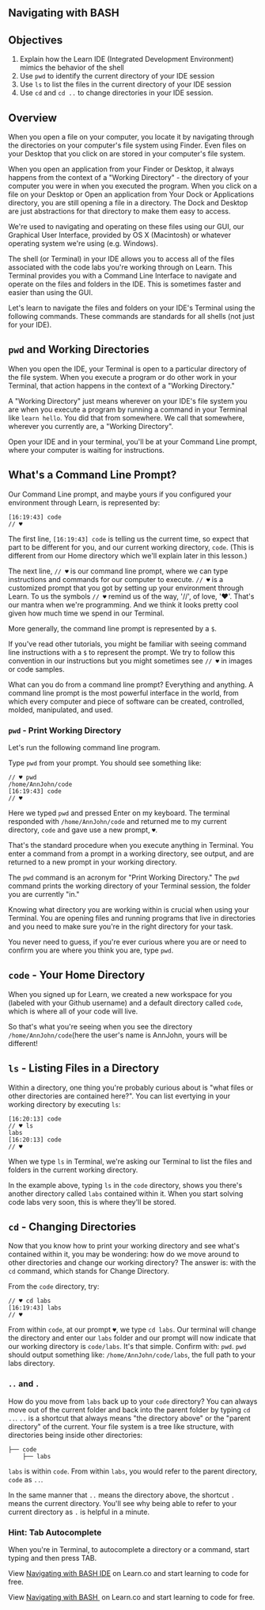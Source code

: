 ## Navigating with BASH

## Objectives

1. Explain how the Learn IDE (Integrated Development Environment) mimics the behavior of the shell 
2. Use `pwd` to identify the current directory of your IDE session
3. Use `ls` to list the files in the current directory of your IDE session
4. Use `cd` and `cd ..` to change directories in your IDE session. 


## Overview

When you open a file on your computer, you locate it by navigating through the directories on your computer's file system using Finder. Even files on your Desktop that you click on are stored in your computer's file system.

When you open an application from your Finder or Desktop, it always happens from the context of a "Working Directory" - the directory of your computer you were in when you executed the program. When you click on a file on your Desktop or Open an application from Your Dock or Applications directory, you are still opening a file in a directory. The Dock and Desktop are just abstractions for that directory to make them easy to access.

We're used to navigating and operating on these files using our GUI, our Graphical User Interface, provided by OS X (Macintosh) or whatever operating system we're using (e.g. Windows).

The shell (or Terminal) in your IDE allows you to access all of the files associated with the code labs you're working through on Learn. This Terminal provides you with a Command Line Interface to navigate and operate on the files and folders in the IDE. This is sometimes faster and easier than using the GUI. 

Let's learn to navigate the files and folders on your IDE's Terminal using the following commands. These commands are standards for all shells (not just for your IDE).

## `pwd` and Working Directories

When you open the IDE, your Terminal is open to a particular directory of the file system. When you execute a program or do other work in your Terminal, that action happens in the context of a "Working Directory."

A "Working Directory" just means wherever on your IDE's file system you are when you execute a program by running a command in your Terminal like `learn hello`. You did that from somewhere. We call that somewhere, wherever you currently are, a "Working Directory".

Open your IDE and in your terminal, you'll be at your Command Line prompt, where your computer is waiting for instructions.

## What's a Command Line Prompt? 

Our Command Line prompt, and maybe yours if you configured your environment through Learn, is represented by:

```
[16:19:43] code
// ♥
```

The first line, `[16:19:43] code` is telling us the current time, so expect that part to be different for you, and our current working directory, `code`. (This is different from our Home directory which we'll explain later in this lesson.)

The next line, `// ♥` is our command line prompt, where we can type instructions and commands for our computer to execute. `// ♥` is a customized prompt that you got by setting up your environment through Learn. To us the symbols `// ♥` remind us of the way, '//', of love, '♥'. That's our mantra when we're programming. And we think it looks pretty cool given how much time we spend in our Terminal.

More generally, the command line prompt is represented by a `$`.

If you've read other tutorials, you might be familiar with seeing command line instructions with a `$` to represent the prompt. We try to follow this convention in our instructions but you might sometimes see `// ♥` in images or code samples.

What can you do from a command line prompt? Everything and anything. A command line prompt is the most powerful interface in the world, from which every computer and piece of software can be created, controlled, molded, manipulated, and used.

### `pwd` - Print Working Directory

Let's run the following command line program. 

Type `pwd` from your prompt. You should see something like:

```
// ♥ pwd
/home/AnnJohn/code
[16:19:43] code
// ♥
```

Here we typed `pwd` and pressed Enter on my keyboard. The terminal responded with `/home/AnnJohn/code` and returned me to my current directory, `code` and gave use a new prompt, `♥`.

That's the standard procedure when you execute anything in Terminal. You enter a command from a prompt in a working directory, see output, and are returned to a new prompt in your working directory.

The `pwd` command is an acronym for "Print Working Directory." The `pwd` command prints the working directory of your Terminal session, the folder you are currently "in."

Knowing what directory you are working within is crucial when using your Terminal. You are opening files and running programs that live in directories and you need to make sure you're in the right directory for your task.

You never need to guess, if you're ever curious where you are or need to confirm you are where you think you are, type `pwd`.

## `code` - Your Home Directory

When you signed up for Learn, we created a new workspace for you (labeled with your Github username) and a default directory called `code`, which is where all of your code will live. 

So that's what you're seeing when you see the directory `/home/AnnJohn/code`(here the user's name is AnnJohn, yours will be different!

## `ls` - Listing Files in a Directory

Within a directory, one thing you're probably curious about is "what files or other directories are contained here?". You can list evertying in your working directory by executing `ls`:

```
[16:20:13] code
// ♥ ls
labs
[16:20:13] code
// ♥ 
```

When we type `ls` in Terminal, we're asking our Terminal to list the files and folders in the current working directory. 

In the example above, typing `ls` in the `code` directory, shows you there's another directory called `labs` contained within it. When you start solving code labs very soon, this is where they'll be stored.

## `cd` - Changing Directories

Now that you know how to print your working directory and see what's contained within it, you may be wondering: how do we move around to other directories and change our working directory? The answer is: with the `cd` command, which stands for Change Directory.

From the `code` directory, try:

```
// ♥ cd labs
[16:19:43] labs
// ♥
```

From within `code`, at our prompt `♥`, we type `cd labs`. Our terminal will change the directory and enter our `labs` folder and our prompt will now indicate that our working directory is `code/labs`. It's that simple. Confirm with: `pwd`. `pwd` should output something like: `/home/AnnJohn/code/labs`, the full path to your labs directory.

### `..` and `.`

How do you move from `labs` back up to your `code` directory? You can always move out of the current folder and back into the parent folder by typing `cd ..`.  `..` is a shortcut that always means "the directory above" or the "parent directory" of the current. Your file system is a tree like structure, with directories being inside other directories:

```
├── code
    ├── labs
```

`labs` is within `code`. From within `labs`, you would refer to the parent directory, `code` as `..`.

In the same manner that `..` means the directory above, the shortcut `.` means the current directory. You'll see why being able to refer to your current directory as `.` is helpful in a minute. 

### Hint: Tab Autocomplete

When you're in Terminal, to autocomplete a directory or a command, start typing and then press TAB.

<p data-visibility='hidden'>View <a href='https://learn.co/lessons/navigating-with-bash-ide'>Navigating with BASH IDE</a> on Learn.co and start learning to code for free.</p>

<p data-visibility='hidden'>View <a href='https://learn.co/lessons/navigating-with-bash-ide'>Navigating with BASH </a> on Learn.co and start learning to code for free.</p>
